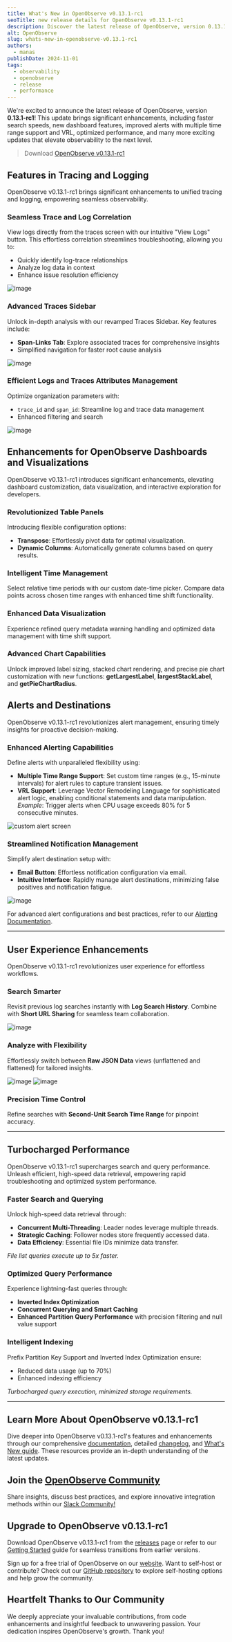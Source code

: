 ```yaml
---
title: What's New in OpenObserve v0.13.1-rc1
seoTitle: new release details for OpenObserve v0.13.1-rc1
description: Discover the latest release of OpenObserve, version 0.13.1-rc1! Enjoy faster search speeds, advanced dashboard features, enhanced alerting with multiple time range and VRL support, and optimized performance. Experience next-level observability with these powerful updates and more in OpenObserve 0.13.1-rc1.
alt: OpenObserve
slug: whats-new-in-openobserve-v0.13.1-rc1
authors: 
  - manas
publishDate: 2024-11-01   
tags:
  - observability
  - openobserve
  - release
  - performance
---
```


We're excited to announce the latest release of OpenObserve, version **0.13.1-rc1**! This update brings significant enhancements, including faster search speeds, new dashboard features, improved alerts with multiple time range support and VRL, optimized performance, and many more exciting updates that elevate observability to the next level.


> Download [OpenObserve v0.13.1-rc1](https://github.com/openobserve/openobserve/tree/v0.13.1-rc1)

## Features in Tracing and Logging

OpenObserve v0.13.1-rc1 brings significant enhancements to unified tracing and logging, empowering seamless observability.

### Seamless Trace and Log Correlation

View logs directly from the traces screen with our intuitive "View Logs" button. This effortless correlation streamlines troubleshooting, allowing you to:

- Quickly identify log-trace relationships
- Analyze log data in context
- Enhance issue resolution efficiency

![image](/img/blog/release_v0.13.1-rc1/image4.png)

### Advanced Traces Sidebar

Unlock in-depth analysis with our revamped Traces Sidebar. Key features include:

- **Span-Links Tab**: Explore associated traces for comprehensive insights
- Simplified navigation for faster root cause analysis

![image](/img/blog/release_v0.13.1-rc1/image1.png)

### Efficient Logs and Traces Attributes Management

Optimize organization parameters with:

- `trace_id` and `span_id`: Streamline log and trace data management
- Enhanced filtering and search 

![image](/img/blog/release_v0.13.1-rc1/image7.png)

## Enhancements for OpenObserve Dashboards and Visualizations

OpenObserve v0.13.1-rc1 introduces significant enhancements, elevating dashboard customization, data visualization, and interactive exploration for developers.

### Revolutionized Table Panels

Introducing flexible configuration options:

- **Transpose**: Effortlessly pivot data for optimal visualization.
- **Dynamic Columns**: Automatically generate columns based on query results.

### Intelligent Time Management

Select relative time periods with our custom date-time picker. Compare data points across chosen time ranges with enhanced time shift functionality.

### Enhanced Data Visualization

Experience refined query metadata warning handling and optimized data management with time shift support.

### Advanced Chart Capabilities

Unlock improved label sizing, stacked chart rendering, and precise pie chart customization with new functions: **getLargestLabel**, **largestStackLabel**, and **getPieChartRadius**.

## Alerts and Destinations

OpenObserve v0.13.1-rc1 revolutionizes alert management, ensuring timely insights for proactive decision-making.

### Enhanced Alerting Capabilities

Define alerts with unparalleled flexibility using:

- **Multiple Time Range Support**: Set custom time ranges (e.g., 15-minute intervals) for alert rules to capture transient issues.
- **VRL Support**: Leverage Vector Remodeling Language for sophisticated alert logic, enabling conditional statements and data manipulation.  
  *Example*: Trigger alerts when CPU usage exceeds 80% for 5 consecutive minutes.

![custom alert screen](/img/blog/release_v0.13.1-rc1/image2.jpg)

### Streamlined Notification Management

Simplify alert destination setup with:

- **Email Button**: Effortless notification configuration via email.
- **Intuitive Interface**: Rapidly manage alert destinations, minimizing false positives and notification fatigue.

![image](/img/blog/release_v0.13.1-rc1/image6.png)

For advanced alert configurations and best practices, refer to our [Alerting Documentation](https://openobserve.ai/docs/user-guide/alerts/alerts/).

---

## User Experience Enhancements

OpenObserve v0.13.1-rc1 revolutionizes user experience for effortless workflows.

### Search Smarter

Revisit previous log searches instantly with **Log Search History**. Combine with **Short URL Sharing** for seamless team collaboration.

![image](/img/blog/release_v0.13.1-rc1/image5.png)

### Analyze with Flexibility

Effortlessly switch between **Raw JSON Data** views (unflattened and flattened) for tailored insights.

![image](/img/blog/release_v0.13.1-rc1/image8.png)
![image](/img/blog/release_v0.13.1-rc1/image3.png)

### Precision Time Control

Refine searches with **Second-Unit Search Time Range** for pinpoint accuracy.

---

## Turbocharged Performance

OpenObserve v0.13.1-rc1 supercharges search and query performance. Unleash efficient, high-speed data retrieval, empowering rapid troubleshooting and optimized system performance.

### Faster Search and Querying

Unlock high-speed data retrieval through:

- **Concurrent Multi-Threading**: Leader nodes leverage multiple threads.
- **Strategic Caching**: Follower nodes store frequently accessed data.
- **Data Efficiency**: Essential file IDs minimize data transfer.

*File list queries execute up to 5x faster.*

### Optimized Query Performance

Experience lightning-fast queries through:

- **Inverted Index Optimization**
- **Concurrent Querying and Smart Caching**
- **Enhanced Partition Query Performance** with precision filtering and null value support

### Intelligent Indexing

Prefix Partition Key Support and Inverted Index Optimization ensure:

- Reduced data usage (up to 70%)
- Enhanced indexing efficiency

*Turbocharged query execution, minimized storage requirements.*

---

## Learn More About OpenObserve v0.13.1-rc1

Dive deeper into OpenObserve v0.13.1-rc1's features and enhancements through our comprehensive [documentation](https://openobserve.ai/docs/), detailed [changelog](https://github.com/openobserve/openobserve/compare/v0.13.0...v0.13.1-rc1), and [What's New guide](https://github.com/openobserve/openobserve/releases/tag/v0.13.1-rc1). These resources provide an in-depth understanding of the latest updates.

## Join the [OpenObserve Community](https://zincobserve.slack.com/join/shared_invite/zt-11r96hv2b-UwxUILuSJ1duzl_6mhJwVg#/shared-invite/email)

Share insights, discuss best practices, and explore innovative integration methods within our [Slack Community!](https://zincobserve.slack.com/join/shared_invite/zt-11r96hv2b-UwxUILuSJ1duzl_6mhJwVg#/shared-invite/email)

## Upgrade to OpenObserve v0.13.1-rc1

Download OpenObserve v0.13.1-rc1 from the [releases](https://github.com/openobserve/openobserve/releases) page or refer to our [Getting Started](https://openobserve.ai/docs/getting-started/) guide for seamless transitions from earlier versions.

Sign up for a free trial of OpenObserve on our [website](https://openobserve.ai/). Want to self-host or contribute? Check out our [GitHub repository](https://github.com/openobserve/) to explore self-hosting options and help grow the community.

## Heartfelt Thanks to Our Community

We deeply appreciate your invaluable contributions, from code enhancements and insightful feedback to unwavering passion. Your dedication inspires OpenObserve's growth. Thank you!